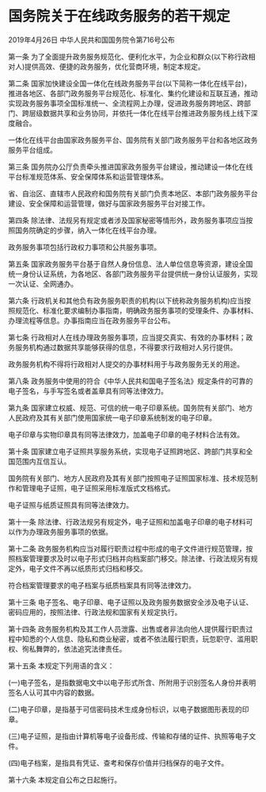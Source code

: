 # 国务院关于在线政务服务的若干规定

2019年4月26日 中华人民共和国国务院令第716号公布

<!-- INFO END -->

第一条 为了全面提升政务服务规范化、便利化水平，为企业和群众(以下称行政相对人)提供高效、便捷的政务服务，优化营商环境，制定本规定。

第二条 国家加快建设全国一体化在线政务服务平台(以下简称一体化在线平台)，推进各地区、各部门政务服务平台规范化、标准化、集约化建设和互联互通，推动实现政务服务事项全国标准统一、全流程网上办理，促进政务服务跨地区、跨部门、跨层级数据共享和业务协同，并依托一体化在线平台推进政务服务线上线下深度融合。

一体化在线平台由国家政务服务平台、国务院有关部门政务服务平台和各地区政务服务平台组成。

第三条 国务院办公厅负责牵头推进国家政务服务平台建设，推动建设一体化在线平台标准规范体系、安全保障体系和运营管理体系。

省、自治区、直辖市人民政府和国务院有关部门负责本地区、本部门政务服务平台建设、安全保障和运营管理，做好与国家政务服务平台对接工作。

第四条 除法律、法规另有规定或者涉及国家秘密等情形外，政务服务事项应当按照国务院确定的步骤，纳入一体化在线平台办理。

政务服务事项包括行政权力事项和公共服务事项。

第五条 国家政务服务平台基于自然人身份信息、法人单位信息等资源，建设全国统一身份认证系统，为各地区、各部门政务服务平台提供统一身份认证服务，实现一次认证、全网通办。

第六条 行政机关和其他负有政务服务职责的机构(以下统称政务服务机构)应当按照规范化、标准化要求编制办事指南，明确政务服务事项的受理条件、办事材料、办理流程等信息。办事指南应当在政务服务平台公布。

第七条 行政相对人在线办理政务服务事项，应当提交真实、有效的办事材料；政务服务机构通过数据共享能够获得的信息，不得要求行政相对人另行提供。

政务服务机构不得将行政相对人提交的办事材料用于与政务服务无关的用途。

第八条 政务服务中使用的符合《中华人民共和国电子签名法》规定条件的可靠的电子签名，与手写签名或者盖章具有同等法律效力。

第九条 国家建立权威、规范、可信的统一电子印章系统。国务院有关部门、地方人民政府及其有关部门使用国家统一电子印章系统制发的电子印章。

电子印章与实物印章具有同等法律效力，加盖电子印章的电子材料合法有效。

第十条 国家建立电子证照共享服务系统，实现电子证照跨地区、跨部门共享和全国范围内互信互认。

国务院有关部门、地方人民政府及其有关部门按照电子证照国家标准、技术规范制作和管理电子证照，电子证照采用标准版式文档格式。

电子证照与纸质证照具有同等法律效力。

第十一条 除法律、行政法规另有规定外，电子证照和加盖电子印章的电子材料可以作为办理政务服务事项的依据。

第十二条 政务服务机构应当对履行职责过程中形成的电子文件进行规范管理，按照档案管理要求及时以电子形式归档并向档案部门移交。除法律、行政法规另有规定外，电子文件不再以纸质形式归档和移交。

符合档案管理要求的电子档案与纸质档案具有同等法律效力。

第十三条 电子签名、电子印章、电子证照以及政务服务数据安全涉及电子认证、密码应用的，按照法律、行政法规和国家有关规定执行。

第十四条 政务服务机构及其工作人员泄露、出售或者非法向他人提供履行职责过程中知悉的个人信息、隐私和商业秘密，或者不依法履行职责，玩忽职守、滥用职权、徇私舞弊的，依法追究法律责任。

第十五条 本规定下列用语的含义：

(一)电子签名，是指数据电文中以电子形式所含、所附用于识别签名人身份并表明签名人认可其中内容的数据。

(二)电子印章，是指基于可信密码技术生成身份标识，以电子数据图形表现的印章。

(三)电子证照，是指由计算机等电子设备形成、传输和存储的证件、执照等电子文件。

(四)电子档案，是指具有凭证、查考和保存价值并归档保存的电子文件。

第十六条 本规定自公布之日起施行。